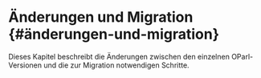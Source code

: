 # Änderungen und Migration {#änderungen-und-migration}

Dieses Kapitel beschreibt die Änderungen zwischen den einzelnen OParl-Versionen und die zur Migration notwendigen Schritte.
